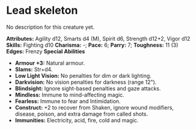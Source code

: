 # Lead skeleton

No description for this creature yet.

**Attributes:** Agility d12, Smarts d4 (M), Spirit d6, Strength d12+2,
Vigor d12
**Skills:** Fighting d10
**Charisma:** -; **Pace:** 6; **Parry:** 7; **Toughness:** 11 (3)
**Edges:** Frenzy
**Special Abilities**

- **Armour +3:** Natural armour.
- **Slams:** Str+d4.
- **Low Light Vision:** No penalties for dim or dark lighting.
- **Darkvision:** No vision penalties for darkness (range 12").
- **Blindsight:** Ignore sight-based penalties and gaze attacks.
- **Mindless:** Immune to mind-affecting magic.
- **Fearless:** Immune to fear and Intimidation.
- **Construct:** +2 to recover from Shaken, ignore wound modifiers,
disease, poison, and extra damage from called shots.
- **Immunities:** Electricity, acid, fire, cold and magic.
